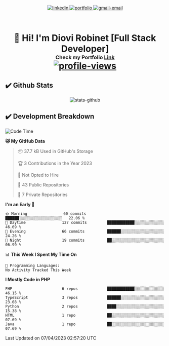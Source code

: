 <p align="center">
  <a href="https://www.linkedin.com/in/diovi-robinet-578782ab/">
  <img src="https://img.shields.io/badge/-drobinet-blue?style=flat&logo=Linkedin&logoColor=white&link=https://www.linkedin.com/in/diovi-robinet-578782ab/" alt="linkedin" />
  </a>
  <a href="https://drobinetm.github.io/drobinetm-portfolio/">
  <img src="https://img.shields.io/badge/Portfolio-47CCCC?style=flat&logo=Google-Chrome&logoColor=white&link=https://drobinetm.github.io/drobinetm-portfolio/" alt="portfolio" />
  </a>
  <a href="mailto:drobinetmorales@gmail.com">
   <img src="https://img.shields.io/badge/-drobinetm-c14438?style=flat&logo=Gmail&logoColor=white&link=mailto:drobinetmorales@gmail.com" alt="gmail-email" />
  </a>
</p>

</br>

<h1>
  <p align="center">
    <!--Grettings-->
    👋 <b>Hi! I'm Diovi Robinet [Full Stack Developer]</b>
    <!--Portfolio Link-->
    <br>
     <sup><sup><sub> 
        Check my Portfolio
        <a name="link-portfolio" target="_blank" href="https://drobinetm.github.io/drobinetm-portfolio">Link</a>
     </sub></sup></sup>
    <br>
     <a href="https://github.com/drobinetm">
      <img src="https://komarev.com/ghpvc/?username=drobinetm&style=plastic" alt="profile-views" />
     </a>
  </p>
</h1>

## ✔️  Github Stats

<p align="center"><img src="https://github-readme-stats.vercel.app/api?username=drobinetm&show_icons=true&theme=dark" alt="stats-github" /></p>

## ✔️ Development Breakdown
<!--START_SECTION:waka-->
![Code Time](http://img.shields.io/badge/Code%20Time-66%20hrs%2020%20mins-blue)

**🐱 My GitHub Data** 

> 📦 37.7 kB Used in GitHub's Storage 
 > 
> 🏆 3 Contributions in the Year 2023
 > 
> 🚫 Not Opted to Hire
 > 
> 📜 43 Public Repositories 
 > 
> 🔑 7 Private Repositories 
 > 
**I'm an Early 🐤** 

```text
🌞 Morning                60 commits          ██████░░░░░░░░░░░░░░░░░░░   22.06 % 
🌆 Daytime                127 commits         ████████████░░░░░░░░░░░░░   46.69 % 
🌃 Evening                66 commits          ██████░░░░░░░░░░░░░░░░░░░   24.26 % 
🌙 Night                  19 commits          ██░░░░░░░░░░░░░░░░░░░░░░░   06.99 % 
```


📊 **This Week I Spent My Time On** 

```text
💬 Programming Languages: 
No Activity Tracked This Week
```

**I Mostly Code in PHP** 

```text
PHP                      6 repos             ████████████░░░░░░░░░░░░░   46.15 % 
TypeScript               3 repos             ██████░░░░░░░░░░░░░░░░░░░   23.08 % 
Python                   2 repos             ████░░░░░░░░░░░░░░░░░░░░░   15.38 % 
HTML                     1 repo              ██░░░░░░░░░░░░░░░░░░░░░░░   07.69 % 
Java                     1 repo              ██░░░░░░░░░░░░░░░░░░░░░░░   07.69 % 
```




 Last Updated on 07/04/2023 02:57:20 UTC
<!--END_SECTION:waka-->